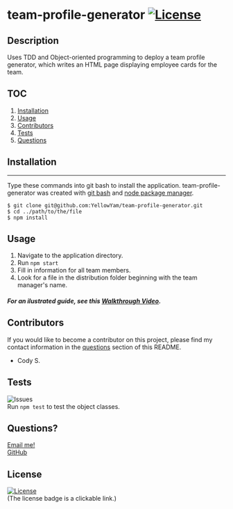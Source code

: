 # team-profile-generator [![License](https://img.shields.io/badge/License-MIT-yellow.svg)](https://opensource.org/licenses/MIT)
  
  ## Description
  Uses TDD and Object-oriented programming to deploy a team profile generator, which writes an HTML page displaying employee cards for the team.

  ## TOC
  1. [Installation](#installation)   
  2. [Usage](#usage)                 
  3. [Contributors](#contributors)
  4. [Tests](#tests)
  5. [Questions](#questions)

  ## Installation
  ***
  Type these commands into git bash to install the application. team-profile-generator was created with
  [git bash](https://git-scm.com/) and [node package manager](https://nodejs.org/en/).

  ```
  $ git clone git@github.com:YellowYam/team-profile-generator.git
  $ cd ../path/to/the/file
  $ npm install
  ``` 

  ## Usage
   1. Navigate to the application directory.
2. Run <code>npm start</code>
3. Fill in information for all team members.
4. Look for a file in the distribution folder beginning with the team manager's name.

  ##### For an ilustrated guide, see this [Walkthrough Video]('https://drive.google.com/file/d/11Vo1bRRJtNR9l4bWmmVQA6IuWvJ7r8I4/view').

  ## Contributors
  If you would like to become a contributor on this project, please find my contact information in the [questions](#questions)
  section of this README.

  * Cody S.

  ## Tests
  ![Issues](https://img.shields.io/github/issues/YellowYam/team-profile-generator?style=plastic)<br>
  Run <code>npm test</code> to test the object classes. </br>


  ## Questions?
  <a href = "mailto:cody.scoles@gmail.com"> Email me! </a> <br>
  <a href = "https://www.github.com/YellowYam"> GitHub </a>

  ## License 

  [![License](https://img.shields.io/badge/License-MIT-yellow.svg)](https://opensource.org/licenses/MIT)<br>
  (The license badge is a clickable link.)


